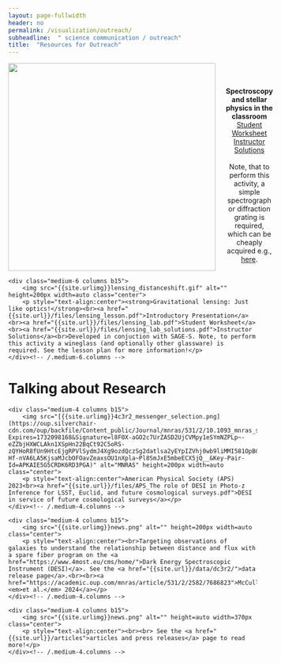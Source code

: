 ```yaml
---
layout: page-fullwidth
header: no
permalink: /visualization/outreach/
subheadline:  " science communication / outreach"
title:  "Resources for Outreach"
---
```

<div class="row t60">
    <div class="medium-6 columns b15">
        <img src="https://cdn-gddfb.nitrocdn.com/XMOCPBDkJQcfbMeyrNhpgTZaRuIaedyd/assets/images/optimized/rev-386ba70/www.atascientific.com.au/wp-content/uploads/2020/01/Spectrometry-and-Spectroscopy.jpg" alt="" height=auto width=420px class="center">
        <p style="text-align:center"><br><br><strong>Spectroscopy and stellar physics in the classroom</strong><br><a href="{{site.url}}/files/Spectroscopy_and_Stellar_Physics.pdf">Student Worksheet</a><br><a href="{{site.url}}/files/Spectroscopy_and_Stellar_Physics_solutions.pdf">Instructor Solutions</a><br><br>Note, that to perform this activity, a simple spectrograph or diffraction grating is required, which can be cheaply acquired e.g., <a href="https://www.arborsci.com/products/quantitative-spectroscope?currency=USD&variant=18111874400329&utm_source=google&utm_medium=cpc&utm_campaign=Google%20Shopping&stkn=76ed39d3225f&gad_source=1&gclid=Cj0KCQiAire5BhCNARIsAM53K1iyqFHYY16xAX1mYkjojA6Y1Fk2gn7omLaHruQYyGIUwNWkU5iZPX4aAle1EALw_wcB">here</a>.</p>
    </div><!-- /.medium-6.columns -->

    <div class="medium-6 columns b15">
        <img src="{{site.urlimg}}lensing_distanceshift.gif" alt="" height=200px width=auto class="center">
        <p style="text-align:center"><strong>Gravitational lensing: Just like optics!</strong><br><a href="{{site.url}}/files/lensing_lesson.pdf">Introductory Presentation</a><br><a href="{{site.url}}/files/lensing_lab.pdf">Student Worksheet</a><br><a href="{{site.url}}/files/lensing_lab_solutions.pdf">Instructor Solutions</a><br>Developed in conjuction with SAGE-S. Note, to perform this activity a wineglass (and optionally other glassware) is required. See the lesson plan for more information!</p>
    </div><!-- /.medium-6.columns -->

</div><!-- /.row -->
<h1>Talking about Research</h1>
<div class="row t60">

    <div class="medium-4 columns b15">
        <img src="[{{site.urlimg}}4c3r2_messenger_selection.png](https://oup.silverchair-cdn.com/oup/backfile/Content_public/Journal/mnras/531/2/10.1093_mnras_stae1316/1/m_stae1316fig11.jpeg?Expires=1732098168&Signature=l8F0X-aGO2c7UrZASD2UjCVMpy1eSYmNZPLp~-eZZbjHXWCLAkn1XSpHn22BqCt92C5oRS-zQYHoR8fUn9HtcEjgRPVlSydmJ4Xg9ozdQczSg2datlsa2yEYpIZVhj0wb9liMMI581OpBCDFhmTYpgAuIWp4qXKxEW~csIChPqIyytPwkC8TmidvWtydGYsxZHvw3AjlbfU1oEpJNv3os3clSPR9sJajCGzybhMW7Y9d87EwbwQrOM10~9I1hQfsSOQZYDeUES5h15Xt~Ctc5uKDGp07ch-Hf-nVA6LA5KjsaMJcbOFOavZeaxsOU1nXpla~Pl8SmJxE5mbeECX5jQ__&Key-Pair-Id=APKAIE5G5CRDK6RD3PGA)" alt="MNRAS" height=200px width=auto class="center">
        <p style="text-align:center">American Physical Society (APS) 2023<br><a href="{{site.url}}/files/APS_The role of DESI in Photo-z Inference for LSST, Euclid, and future cosmological surveys.pdf">DESI in service of future cosmological surveys</a></p>
    </div><!-- /.medium-4.columns -->

    <div class="medium-4 columns b15">
        <img src="{{site.urlimg}}news.png" alt="" height=200px width=auto class="center">
        <p style="text-align:center"><br>Targeting observations of galaxies to understand the relationship between distance and flux with a spare fiber program on the <a href="https://www.4most.eu/cms/home/">Dark Energy Spectroscopic Instrument (DESI)</a>. See the <a href="{{site.url}}/data/dc3r2/">data release page</a>.<br><br><a href="https://academic.oup.com/mnras/article/531/2/2582/7686823">McCullough <em>et al.</em> 2024</a></p>
    </div><!-- /.medium-4.columns -->

    <div class="medium-4 columns b15">
        <img src="{{site.urlimg}}news.png" alt="" height=auto width=370px class="center">
        <p style="text-align:center"><br><br> See the <a href="{{site.url}}/articles">articles and press releases</a> page to read more!</p>
    </div><!-- /.medium-4.columns -->
</div><!-- /.row -->
